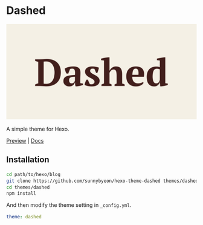 # Dashed

![Dashed Logo](https://raw.githubusercontent.com/sunnybyeon/hexo-theme-dashed/blog/source/cover.svg)

A simple theme for Hexo.

[Preview](https://sunnybyeon.github.io/hexo-theme-dashed) | [Docs](https://sunnybyeon.github.io/hexo-theme-dashed/categories/Documentation)

## Installation

```bash
cd path/to/hexo/blog
git clone https://github.com/sunnybyeon/hexo-theme-dashed themes/dashed
cd themes/dashed
npm install
```

And then modify the theme setting in `_config.yml`.

```YAML _config.yml
theme: dashed
```

